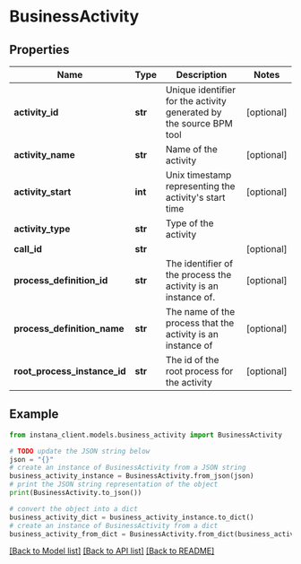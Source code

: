 # BusinessActivity


## Properties

Name | Type | Description | Notes
------------ | ------------- | ------------- | -------------
**activity_id** | **str** | Unique identifier for the activity generated by the source BPM tool | [optional] 
**activity_name** | **str** | Name of the activity  | [optional] 
**activity_start** | **int** | Unix timestamp representing the activity&#39;s start time | [optional] 
**activity_type** | **str** | Type of the activity  | 
**call_id** | **str** |  | [optional] 
**process_definition_id** | **str** | The identifier of the process the activity is an instance of. | [optional] 
**process_definition_name** | **str** | The name of the process that the activity is an instance of | [optional] 
**root_process_instance_id** | **str** | The id of the root process for the activity | [optional] 

## Example

```python
from instana_client.models.business_activity import BusinessActivity

# TODO update the JSON string below
json = "{}"
# create an instance of BusinessActivity from a JSON string
business_activity_instance = BusinessActivity.from_json(json)
# print the JSON string representation of the object
print(BusinessActivity.to_json())

# convert the object into a dict
business_activity_dict = business_activity_instance.to_dict()
# create an instance of BusinessActivity from a dict
business_activity_from_dict = BusinessActivity.from_dict(business_activity_dict)
```
[[Back to Model list]](../README.md#documentation-for-models) [[Back to API list]](../README.md#documentation-for-api-endpoints) [[Back to README]](../README.md)


